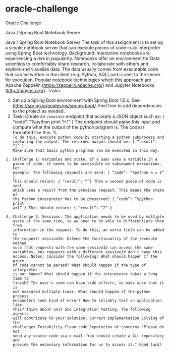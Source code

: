 # oracle-challenge
Oracle Challenge

Java / Spring Boot Notebook Server

Java / Spring Boot Notebook Server
The task of this assignment is to set up a simple notebook server that can execute pieces of code in
an interpreter using Spring Boot technology.
Background:
Interactive notebooks are experiencing a rise in popularity. Notebooks offer an environment for Data
scientists to comfortably share research, collaborate with others and explore and visualize data. The
data usually comes from executable code that can be written in the client (e.g. Python, SQL) and is sent
to the server for execution. Popular notebook technologies which this approach are Apache Zeppelin
(https://zeppelin.apache.org/) and Jupyter Notebooks (http://jupyter.org/).
Tasks:
1. Set up a Spring Boot environment with Spring Boot 1.5.x. See:
https://spring.io/guides/gs/spring-boot/. Feel free to add dependencies to the project as needed.
2. Task: Create an `/execute` endpoint that accepts a JSON object such as:
{
“code”: “%python print 1+1”
}
The endpoint should parse this input and compute what the output of the python program is.
The code is formatted like this:
%<interpreter-name><whitespace><code>
To do this, execute python code by starting a python subprocess and capturing the output.
The returned output should be:
{
“result”: “2”
}
Make sure that basic python programs can be executed in this way.
3. Challenge 1: Variables and state. If a user uses a variable in a piece of code, it needs to be
accessible on subsequent executions. For example. The following requests are send:
{
“code”: “%python a = 1”
}
This should return:
{
“result”: “”}
Then a second piece of code is sent, which uses a result from the previous request. This means
the state of the Python interpreter has to be preserved:
{
“code”: “%python print a+1”
}
This should return:
{
“result”: “2”
}
4. Challenge 2: Sessions. The application needs to be used by multiple users at the same time, so
we need to be able to differentiate them from information in the request. To do this, an extra
field can be added to the request: sessionId. Extend the functionality of the /execute method
such that requests with the same sessionId can access the same variables, but requests with a
different sessionId don’t have this access.
Notes:
Consider the following:
What should happen if the piece of code cannot be parsed?
What should happen if the type of interpreter is not known?
What should happen if the interpreter takes a long time to finish?
The user’s code can have side effects, so make sure that it is not executed multiple times.
What should happen if the python process encounters some kind of error?
How to reliably test an application like this? Think about unit and integration testing.
The following aspects will contribute to your solution:
Correct implementation
Solving of the challenges
Testability
Clean code
Separation of concerns
"Please do not send any source code via e-mail. You should create a Git repository and
provide the necessary information for us to access it."
Good luck!

